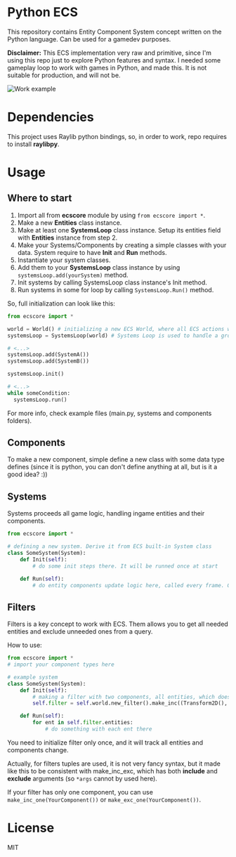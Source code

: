 # Python ECS
This repository contains Entity Component System concept written on the Python language. Can be used for a gamedev purposes.

**Disclaimer:** This ECS implementation very raw and primitive, since I'm using this repo just to explore Python features and syntax. I needed  some gameplay loop to work with games in Python, and made this. It is not suitable for production, and will not be.

![Work example](https://media0.giphy.com/media/v1.Y2lkPTc5MGI3NjExNjJjODIyMTY2ODQ3MzM3MDRiODczNmQ0OWRhZjlkMTY5NzQwNmI0MSZlcD12MV9pbnRlcm5hbF9naWZzX2dpZklkJmN0PWc/vUUPseMRyMBZkgTHwu/giphy.gif)

# Dependencies
This project uses Raylib python bindings, so, in order to work, repo requires to install **raylibpy**.

# Usage
## Where to start
1. Import all from **ecscore** module by using ```from ecscore import *```.
2. Make a new **Entities** class instance.
3. Make at least one **SystemsLoop** class instance. Setup its entities field with **Entities** instance from step 2.
4. Make your Systems/Components by creating a simple classes with your data. System require to have **Init** and **Run** methods.
5. Instantiate your system classes.
6. Add them to your **SystemsLoop** class instance by using ```systemsLoop.add(yourSystem)``` method.
7. Init systems by calling SystemsLoop class instance's Init method.
8. Run systems in some for loop by calling ```SystemsLoop.Run()``` method.

So, full initialization can look like this:
```python
from ecscore import *

world = World() # initializing a new ECS World, where all ECS actions will be proceed
systemsLoop = SystemsLoop(world) # Systems Loop is used to handle a group of systems. World can have any number of Systems Loops

# <...>
systemsLoop.add(SystemA())
systemsLoop.add(SystemB())

systemsLoop.init()

# <...>
while someCondition:
  systemsLoop.run()
```

For more info, check example files (main.py, systems and components folders).
## Components
To make a new component, simple define a new class with some data type defines (since it is python, you can don't define anything at all, but is it a good idea? :))

## Systems
Systems proceeds all game logic, handling ingame entities and their components.

```python
from ecscore import *

# defining a new system. Derive it from ECS built-in System class
class SomeSystem(System):
    def Init(self):
        # do some init steps there. It will be runned once at start

    def Run(self):
        # do entity components update logic here, called every frame. Get frame time from your game framework to correctly handle all data.
```

## Filters
Filters is a key concept to work with ECS. Them allows you to get all needed entities and exclude unneeded ones from a query.

How to use:
```python
from ecscore import *
# import your component types here

# example system
class SomeSystem(System):
    def Init(self):
        # making a filter with two components, all entities, which doesn't have both components, will be excluded.
        self.filter = self.world.new_filter().make_inc((Transform2D(), SpriteRenderer()))

    def Run(self):
        for ent in self.filter.entities:
            # do something with each ent there         
```

You need to initialize filter only once, and it will track all entities and components change.

Actually, for filters tuples are used, it is not very fancy syntax, but it made like this to be consistent with make_inc_exc, which has both **include** and **exclude** arguments (so `*args` cannot by used here).

If your filter has only one component, you can use `make_inc_one(YourComponent())` or `make_exc_one(YourComponent())`.

# License
MIT
